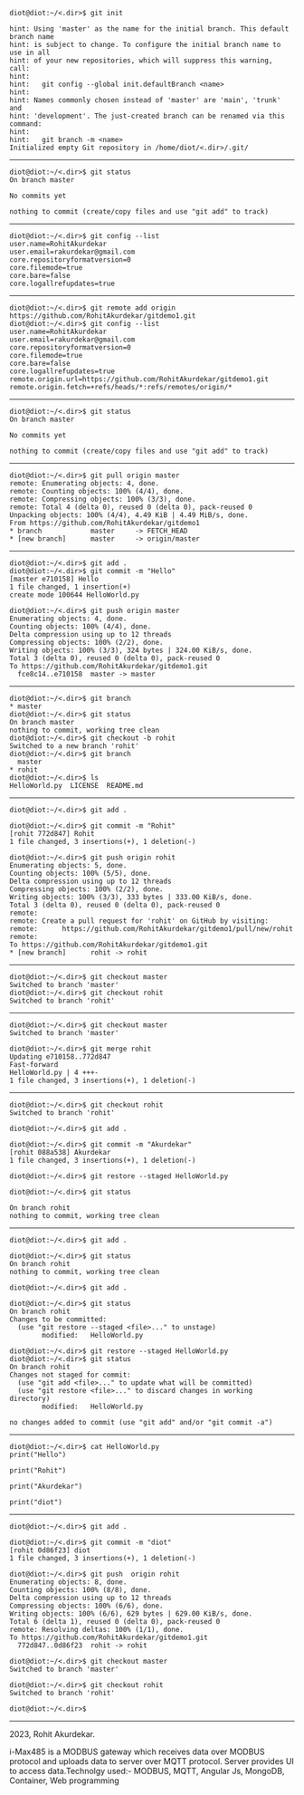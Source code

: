     diot@diot:~/<.dir>$ git init 

    hint: Using 'master' as the name for the initial branch. This default branch name
    hint: is subject to change. To configure the initial branch name to use in all
    hint: of your new repositories, which will suppress this warning, call:
    hint: 
    hint:   git config --global init.defaultBranch <name>
    hint: 
    hint: Names commonly chosen instead of 'master' are 'main', 'trunk' and
    hint: 'development'. The just-created branch can be renamed via this command:
    hint: 
    hint:   git branch -m <name>
    Initialized empty Git repository in /home/diot/<.dir>/.git/

---------------------------------------------------------------------------------------------------------

    diot@diot:~/<.dir>$ git status 
    On branch master

    No commits yet

    nothing to commit (create/copy files and use "git add" to track)

-----------------------------------------------------------------------------------------------

    diot@diot:~/<.dir>$ git config --list 
    user.name=RohitAkurdekar
    user.email=rakurdekar@gmail.com
    core.repositoryformatversion=0
    core.filemode=true
    core.bare=false
    core.logallrefupdates=true

---------------------------------------------------------------------------------------------------

    diot@diot:~/<.dir>$ git remote add origin https://github.com/RohitAkurdekar/gitdemo1.git
    diot@diot:~/<.dir>$ git config --list 
    user.name=RohitAkurdekar
    user.email=rakurdekar@gmail.com
    core.repositoryformatversion=0
    core.filemode=true
    core.bare=false
    core.logallrefupdates=true
    remote.origin.url=https://github.com/RohitAkurdekar/gitdemo1.git
    remote.origin.fetch=+refs/heads/*:refs/remotes/origin/*

---------------------------------------------------------------------------------------------------

    diot@diot:~/<.dir>$ git status 
    On branch master

    No commits yet

    nothing to commit (create/copy files and use "git add" to track)

---------------------------------------------------------------------------------------------------

    diot@diot:~/<.dir>$ git pull origin master
    remote: Enumerating objects: 4, done.
    remote: Counting objects: 100% (4/4), done.
    remote: Compressing objects: 100% (3/3), done.
    remote: Total 4 (delta 0), reused 0 (delta 0), pack-reused 0
    Unpacking objects: 100% (4/4), 4.49 KiB | 4.49 MiB/s, done.
    From https://github.com/RohitAkurdekar/gitdemo1
    * branch            master     -> FETCH_HEAD
    * [new branch]      master     -> origin/master

---------------------------------------------------------------------------------------------------

    diot@diot:~/<.dir>$ git add .
    diot@diot:~/<.dir>$ git commit -m "Hello"
    [master e710158] Hello
    1 file changed, 1 insertion(+)
    create mode 100644 HelloWorld.py

    diot@diot:~/<.dir>$ git push origin master 
    Enumerating objects: 4, done.
    Counting objects: 100% (4/4), done.
    Delta compression using up to 12 threads
    Compressing objects: 100% (2/2), done.
    Writing objects: 100% (3/3), 324 bytes | 324.00 KiB/s, done.
    Total 3 (delta 0), reused 0 (delta 0), pack-reused 0
    To https://github.com/RohitAkurdekar/gitdemo1.git
      fce8c14..e710158  master -> master
    
---------------------------------------------------------------------------------------------------
    
    diot@diot:~/<.dir>$ git branch 
    * master
    diot@diot:~/<.dir>$ git status 
    On branch master
    nothing to commit, working tree clean
    diot@diot:~/<.dir>$ git checkout -b rohit
    Switched to a new branch 'rohit'
    diot@diot:~/<.dir>$ git branch 
      master
    * rohit
    diot@diot:~/<.dir>$ ls
    HelloWorld.py  LICENSE  README.md

---------------------------------------------------------------------------------------------------

    diot@diot:~/<.dir>$ git add .

    diot@diot:~/<.dir>$ git commit -m "Rohit"
    [rohit 772d847] Rohit
    1 file changed, 3 insertions(+), 1 deletion(-)
    
    diot@diot:~/<.dir>$ git push origin rohit 
    Enumerating objects: 5, done.
    Counting objects: 100% (5/5), done.
    Delta compression using up to 12 threads
    Compressing objects: 100% (2/2), done.
    Writing objects: 100% (3/3), 333 bytes | 333.00 KiB/s, done.
    Total 3 (delta 0), reused 0 (delta 0), pack-reused 0
    remote: 
    remote: Create a pull request for 'rohit' on GitHub by visiting:
    remote:      https://github.com/RohitAkurdekar/gitdemo1/pull/new/rohit
    remote: 
    To https://github.com/RohitAkurdekar/gitdemo1.git
    * [new branch]      rohit -> rohit
    
---------------------------------------------------------------------------------------------------
    
    diot@diot:~/<.dir>$ git checkout master 
    Switched to branch 'master'
    diot@diot:~/<.dir>$ git checkout rohit 
    Switched to branch 'rohit'


---------------------------------------------------------------------------------------------------

    diot@diot:~/<.dir>$ git checkout master 
    Switched to branch 'master'

    diot@diot:~/<.dir>$ git merge rohit 
    Updating e710158..772d847
    Fast-forward
    HelloWorld.py | 4 +++-
    1 file changed, 3 insertions(+), 1 deletion(-)


---------------------------------------------------------------------------------------------------

    diot@diot:~/<.dir>$ git checkout rohit 
    Switched to branch 'rohit'
    
    diot@diot:~/<.dir>$ git add .
    
    diot@diot:~/<.dir>$ git commit -m "Akurdekar"
    [rohit 088a538] Akurdekar
    1 file changed, 3 insertions(+), 1 deletion(-)

    diot@diot:~/<.dir>$ git restore --staged HelloWorld.py
    
    diot@diot:~/<.dir>$ git status 
    
    On branch rohit
    nothing to commit, working tree clean
    
---------------------------------------------------------------------------------------------------
    
    diot@diot:~/<.dir>$ git add .
    
    diot@diot:~/<.dir>$ git status 
    On branch rohit
    nothing to commit, working tree clean
    
    diot@diot:~/<.dir>$ git add .
    
    diot@diot:~/<.dir>$ git status 
    On branch rohit
    Changes to be committed:
      (use "git restore --staged <file>..." to unstage)
            modified:   HelloWorld.py

    diot@diot:~/<.dir>$ git restore --staged HelloWorld.py
    diot@diot:~/<.dir>$ git status 
    On branch rohit
    Changes not staged for commit:
      (use "git add <file>..." to update what will be committed)
      (use "git restore <file>..." to discard changes in working directory)
            modified:   HelloWorld.py

    no changes added to commit (use "git add" and/or "git commit -a")
    
---------------------------------------------------------------------------------------------------
    
    diot@diot:~/<.dir>$ cat HelloWorld.py 
    print("Hello")

    print("Rohit")

    print("Akurdekar")

    print("diot")
    
-------------------------------------------------------------------------------------------------    
    
    diot@diot:~/<.dir>$ git add . 

    diot@diot:~/<.dir>$ git commit -m "diot"
    [rohit 0d86f23] diot
    1 file changed, 3 insertions(+), 1 deletion(-)

    diot@diot:~/<.dir>$ git push  origin rohit 
    Enumerating objects: 8, done.
    Counting objects: 100% (8/8), done.
    Delta compression using up to 12 threads
    Compressing objects: 100% (6/6), done.
    Writing objects: 100% (6/6), 629 bytes | 629.00 KiB/s, done.
    Total 6 (delta 1), reused 0 (delta 0), pack-reused 0
    remote: Resolving deltas: 100% (1/1), done.
    To https://github.com/RohitAkurdekar/gitdemo1.git
      772d847..0d86f23  rohit -> rohit
    
    diot@diot:~/<.dir>$ git checkout master 
    Switched to branch 'master'
    
    diot@diot:~/<.dir>$ git checkout rohit 
    Switched to branch 'rohit'
    
    diot@diot:~/<.dir>$ 

---------------------------------------------------------------------------------------------------

  2023, Rohit Akurdekar.




  i-Max485 is a MODBUS gateway which receives data over MODBUS protocol and uploads data to server over MQTT protocol. Server provides UI to access data.Technolgy used:- MODBUS, MQTT, Angular Js, MongoDB, Container, Web programming